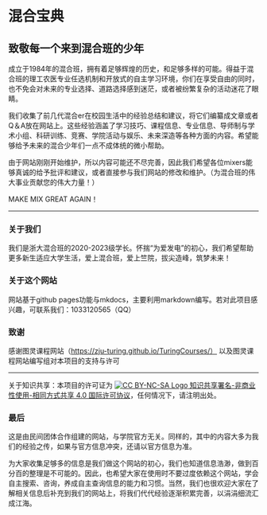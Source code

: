 # 混合宝典
## 致敬每一个来到混合班的少年
成立于1984年的混合班，拥有着足够辉煌的历史，和足够多样的可能。得益于混合班的理工农医专业任选机制和开放式的自主学习环境，你们在享受自由的同时，也不免会对未来的专业选择、道路选择感到迷茫，或者被纷繁复杂的活动迷花了眼睛。

我们收集了前几代混合er在校园生活中的经验总结和建议，将它们编纂成文章或者Q＆A放在网站上。这些经验涵盖了学习技巧、课程信息、专业信息、导师制与学术小组、科研训练、竞赛、学院活动与娱乐、未来深造等各种方面的内容。希望能够给予未来的混合少年们一点不成体统的微小帮助。

由于网站刚刚开始维护，所以内容可能还不尽完善，因此我们希望各位mixers能够真诚的给予批评和建议，或者直接参与我们网站的修改和维护。（为混合班的伟大事业贡献您的伟大力量！）

MAKE MIX GREAT AGAIN！

--- 

### 关于我们
我们是浙大混合班的2020-2023级学长。怀揣“为爱发电”的初心，我们希望帮助更多新生适应大学生活，爱上混合班，爱上竺院，拔尖造峰，筑梦未来！
### 关于这个网站
网站基于github pages功能与mkdocs，主要利用markdown编写。若对此项目感兴趣，可联系我们：1033120565（QQ）

### 致谢
感谢图灵课程网站（https://zju-turing.github.io/TuringCourses/） 以及图灵课程网站编写组对本项目的支持与许可

--- 

关于知识共享：本项目的许可证为  [![CC BY-NC-SA Logo](https://i.creativecommons.org/l/by-nc-sa/4.0/80x15.png) 知识共享署名-非商业性使用-相同方式共享 4.0 国际许可协议](https://creativecommons.org/licenses/by-nc-sa/4.0/deed.zh)，任何情况下，请注明出处。
### 最后
这是由民间团体合作组建的网站，与学院官方无关。同样的，其中的内容大多为我们的经验之传，如果与官方信息冲突，还请以官方信息为准。

为大家收集足够多的信息是我们做这个网站的初心，我们也知道信息浩渺，做到百分百的整理是不可能的。因此，也希望大家在使用时不要过度依赖这个网站，学会自主搜索、咨询，养成自主查询信息的能力和习惯。当然，我们也很欢迎大家在了解相关信息后补充到我们的网站上，将我们代代经验逐渐积累完善，以涓涓细流汇成江海。